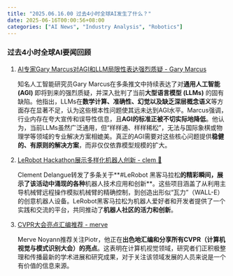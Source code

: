 ```yaml
---
title: "2025.06.16.00 过去4小时全球AI发生了什么？"
date: 2025-06-16T00:00:56+08:00
categories: ["AI News", "Industry Analysis", "Robotics"]
---
```


### 过去4小时全球AI要闻回顾

1.  [AI专家Gary Marcus对AGI和LLM局限性表达强烈质疑 - Gary Marcus](https://x.com/GaryMarcus/status/1934270300776214925)

    知名人工智能研究员Gary Marcus在多条推文中持续表达了对**通用人工智能 (AGI)** 即将到来的强烈质疑，并深入批判了当前**大型语言模型 (LLMs)** 的固有缺陷。他指出，LLMs在**数学计算、准确性、幻觉以及缺乏深层概念语义**等方面存在显著不足，认为这些根本性问题使其远未达到AGI水平。Marcus强调，行业内存在夸大宣传和误导性信息，且**AGI的标准正被不切实际地降低**。他认为，当前LLMs虽然广泛通用，但“样样通、样样稀松”，无法与国际象棋或物理学等领域的专业解决方案相媲美。真正的AGI需要对这些核心问题提供**稳健的、有原则的解决方案**，而非仅仅依靠模型规模的扩大。

2.  [LeRobot Hackathon展示多样化机器人创新 - clem 🤗](https://x.com/ClementDelangue/status/1934258251245183311)

    Clement Delangue转发了多条关于**#LeRobot 黑客马拉松**的精彩瞬间，展示了该活动中涌现的各种**机器人技术应用和创新**。这些项目涵盖了从利用主导机械臂远程操作模拟机械臂的精确控制，到创造出形似“瓦力”（WALL-E）的创意机器人设备。LeRobot黑客马拉松为机器人爱好者和开发者提供了一个实践和交流的平台，共同推动了**机器人社区的活力和创新**。

3.  [CVPR大会亮点汇编推荐 - merve](https://x.com/mervenoyann/status/1934244855062122559)

    Merve Noyann推荐关注Piotr，他正在**出色地汇编和分享所有CVPR（计算机视觉与模式识别大会）的亮点**。这表明在计算机视觉领域，研究者们正积极整理和传播最新的学术进展和研究成果，对于关注该领域发展的人员来说是一个有价值的信息来源。